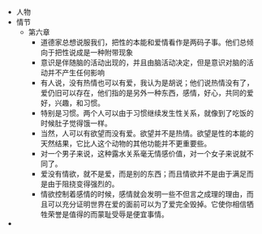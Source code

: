 - 人物
- 情节
	- 第六章
		- 道德家总想说服我们，把性的本能和爱情看作是两码子事。他们总倾向于把性说成是一种附带现象
		- 意识是伴随脑的活动出现的，并且由脑活动决定，但是意识对脑的活动并不产生任何影响
		- 有人说，没有热情也可以有爱，我认为是胡说；他们说热情没有了，爱仍旧可以存在，他们指的是另外一种东西，感情，好心，共同的爱好，兴趣，和习惯。
		- 特别是习惯。两个人可以由于习惯继续发生性关系，就像到了吃饭的时候肚子觉得饿一样。
		- 当然，人可以有欲望而没有爱。欲望并不是热情。欲望是性的本能的天然结果，它比人这个动物的其他功能并不更重要些。
		- 对一个男子来说，这种露水关系毫无情感价值，对一个女子来说就不同了。
		- 爱没有情欲，就不是爱，而是别的东西；而且情欲并不是由于满足而是由于阻挠变得强烈的。
		- 情欲控制着感情的时候，感情就会发明一些不但言之成理的理由，而且可以充分证明世界在爱的面前可以为了爱完全毁掉。它使你相信牺牲荣誉是值得的而蒙耻受辱是便宜事情。
-